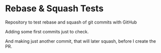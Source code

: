 # Rebase & Squash Tests

Repository to test rebase and squash of git commits with GitHub

Adding some first commits just to check.

And making just another commit, that will later squash, before I create the PR.
